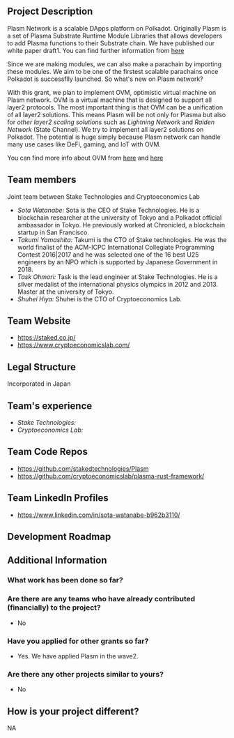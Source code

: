 ## Project Description
Plasm Network is a scalable DApps platform on Polkadot. Originally Plasm is a set of Plasma Substrate Runtime Module Libraries that allows developers to add Plasma functions to their Substrate chain. We have published our white paper draft1. You can find further information from [here](https://github.com/stakedtechnologies/plasmdocs/blob/master/wp/en.pdf) 

Since we are making modules, we can also make a parachain by importing these modules. We aim to be one of the firstest scalable parachains once Polkadot is successflly launched. So what's new on Plasm network?  

With this grant, we plan to implement OVM, optimistic virtual machine on Plasm network. OVM is a virtual machine that is designed to support all layer2 protocols. The most important thing is that OVM can be a unification of all layer2 solutions. This means Plasm will be not only for Plasma but also for *other layer2 scaling solutions* such as *Lightning Network* and *Raiden Network* (State Channel). We try to implement all layer2 solutions on Polkadot. The potential is huge simply because Plasm network can handle many use cases like DeFi, gaming, and IoT with OVM. 

You can find more info about OVM from [here](https://medium.com/staked-technologies/the-scalable-dapps-platform-on-polkadot-b31fbe1b786b) and [here](https://medium.com/plasma-group/introducing-the-ovm-db253287af50)


## Team members

Joint team between Stake Technologies and Cryptoeconomics Lab

* *Sota Watanabe:* Sota is the CEO of Stake Technologies. He is a blockchain researcher at the university of Tokyo and a Polkadot official ambassador in Tokyo. He previously worked at Chronicled, a blockchain startup in San Francisco.
* *Takumi Yamashita:* Takumi is the CTO of Stake technologies. He was the world finalist of the ACM-ICPC International Collegiate Programming Contest 2016|2017 and he was selected one of the 16 best U25 engineers by an NPO which is supported by Japanese Government in 2018.
* *Task Ohmori:* Task is the lead engineer at Stake Technologies. He is a silver medalist of the international physics olympics in 2012 and 2013. Master at the university of Tokyo. 
* *Shuhei Hiya:* Shuhei is the CTO of Cryptoeconomics Lab. 

## Team Website	
* https://staked.co.jp/ 
* https://www.cryptoeconomicslab.com/

## Legal Structure 
Incorporated in Japan

## Team's experience

* *Stake Technologies:* 
* *Cryptoeconomics Lab:* 


## Team Code Repos
* https://github.com/stakedtechnologies/Plasm
* https://github.com/cryptoeconomicslab/plasma-rust-framework/

## Team LinkedIn Profiles
* https://www.linkedin.com/in/sota-watanabe-b962b3110/

## Development Roadmap


## Additional Information


### What work has been done so far?


### Are there are any teams who have already contributed (financially) to the project?

* No

### Have you applied for other grants so far?

* Yes. We have applied Plasm in the wave2.

### Are there any other projects similar to yours?

* No

## How is your project different?

NA